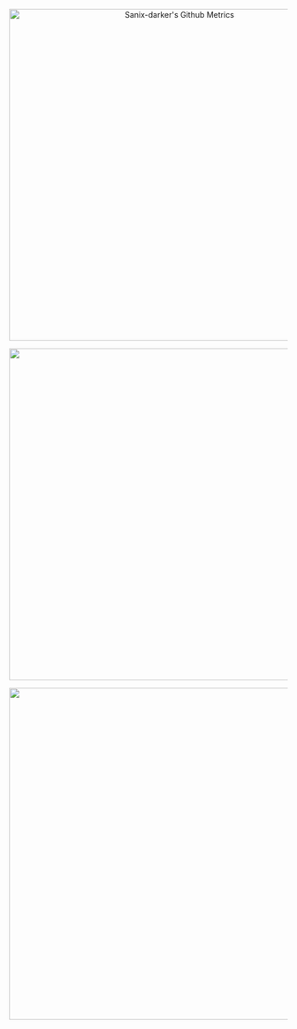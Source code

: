 <p align="center">
    <img width="600"  
         src="https://metrics.lecoq.io/sanix-darker?template=classic&introduction=1&languages=1&isocalendar=1&gists=1&followup=1&lines=1&activity=1&notable=1&repositories=1&tweets=1&posts=1&achievements=1&discussions=1&repositories=100&repositories.batch=100&repositories.forks=false&repositories.affiliations=owner&isocalendar.duration=half-year&languages.limit=8&languages.sections=most-used&languages.colors=github&languages.threshold=0%25&languages.indepth=false&languages.categories=markup%2C%20programming&languages.recent.categories=markup%2C%20programming&languages.recent.load=300&languages.recent.days=14&introduction.title=true&followup.sections=repositories&activity.limit=5&activity.load=300&activity.days=14&activity.filter=all&activity.visibility=all&activity.timestamps=false&achievements.threshold=C&achievements.secrets=true&achievements.display=detailed&achievements.limit=0&notable.repositories=false&tweets.attachments=false&tweets.limit=2&tweets.user=.user.twitter&posts.source=dev.to&posts.descriptions=true&posts.covers=true&posts.limit=4&posts.user=sanixdarker&config.timezone=Europe%2FParis)" 
         alt="Sanix-darker's Github Metrics"
     />
</p>

<p align="center">
    <img width="600" src="https://activity-graph.herokuapp.com/graph?username=sanix-darker&theme=xcode" />
</p>

<!--
    <a href="https://wakatime.com/@sanixdarker">
        <img width="600" src="https://github.com/sanix-darker/sanix-darker/blob/master/images/stat.svg"
             alt="Sanix-darker's WakaTime Activity."/>
    </a>
-->

<p align="center">
    <img width="600" src="https://profile-counter.glitch.me/sanix-darker/count.svg" />
</p>
